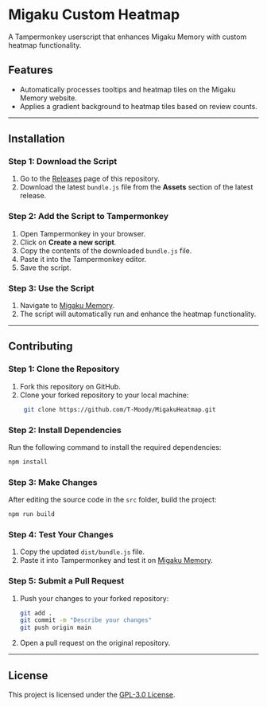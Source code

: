 # Migaku Custom Heatmap

A Tampermonkey userscript that enhances Migaku Memory with custom heatmap functionality.

## Features

- Automatically processes tooltips and heatmap tiles on the Migaku Memory website.
- Applies a gradient background to heatmap tiles based on review counts.

---

## Installation

### Step 1: Download the Script

1. Go to the [Releases](https://github.com/your-username/migaku-heatmap/releases) page of this repository.
2. Download the latest `bundle.js` file from the **Assets** section of the latest release.

### Step 2: Add the Script to Tampermonkey

1. Open Tampermonkey in your browser.
2. Click on **Create a new script**.
3. Copy the contents of the downloaded `bundle.js` file.
4. Paste it into the Tampermonkey editor.
5. Save the script.

### Step 3: Use the Script

1. Navigate to [Migaku Memory](https://study.migaku.com/statistic).
2. The script will automatically run and enhance the heatmap functionality.

---

## Contributing

### Step 1: Clone the Repository

1. Fork this repository on GitHub.
2. Clone your forked repository to your local machine:
   ```bash
    git clone https://github.com/T-Moody/MigakuHeatmap.git
   ```

### Step 2: Install Dependencies

Run the following command to install the required dependencies:

```bash
npm install
```

### Step 3: Make Changes

After editing the source code in the `src` folder, build the project:

```bash
npm run build
```

### Step 4: Test Your Changes

1. Copy the updated `dist/bundle.js` file.
2. Paste it into Tampermonkey and test it on [Migaku Memory](https://study.migaku.com/).

### Step 5: Submit a Pull Request

1. Push your changes to your forked repository:
   ```bash
   git add .
   git commit -m "Describe your changes"
   git push origin main
   ```
2. Open a pull request on the original repository.

---

## License

This project is licensed under the [GPL-3.0 License](LICENSE).
